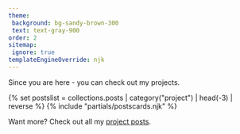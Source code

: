 ```yaml
---
theme:
 background: bg-sandy-brown-300
 text: text-gray-900
order: 2
sitemap:
 ignore: true
templateEngineOverride: njk
---
```


<p class="mb-8">Since you are here - you can check out my projects.</p>

{% set postslist = collections.posts | category("project") | head(-3) | reverse %}
{% include "partials/postscards.njk" %}

<p class="mt-8">Want more? Check out all my <a href="/projects/">project posts</a>.</p>
